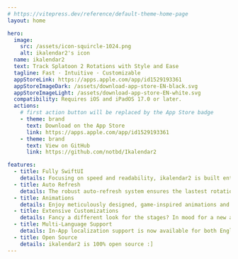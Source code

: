 ```yaml
---
# https://vitepress.dev/reference/default-theme-home-page
layout: home

hero:
  image:
    src: /assets/icon-squircle-1024.png
    alt: ikalendar2's icon
  name: ikalendar2
  text: Track Splatoon 2 Rotations with Style and Ease
  tagline: Fast · Intuitive · Customizable
  appStoreLink: https://apps.apple.com/app/id1529193361
  appStoreImageDark: /assets/download-app-store-EN-black.svg
  appStoreImageLight: /assets/download-app-store-EN-white.svg
  compatibility: Requires iOS and iPadOS 17.0 or later.
  actions:
    # first action button will be replaced by the App Store badge
    - theme: brand
      text: Download on the App Store
      link: https://apps.apple.com/app/id1529193361
    - theme: brand
      text: View on GitHub
      link: https://github.com/notbd/Ikalendar2

features:
  - title: Fully SwiftUI
    details: Focusing on speed and readability, ikalendar2 is built entirely with SwiftUI, leveraging the latest APIs to deliver a fast and modern app experience.
  - title: Auto Refresh
    details: The robust auto-refresh system ensures the lastest rotation info is always ready. Never have to worry about doing it yourself!
  - title: Animations
    details: Enjoy meticulously designed, game-inspired animations and transitions throughout the app. Rotation tracking is just as fun and vibrant as the game itself!
  - title: Extensive Customizations
    details: Fancy a different look for the stages? In mood for a new app icon? Make it truly yours with a variety of personalization options.
  - title: Multi-Language Support
    details: In-App localization support is now available for both English and Japanese.
  - title: Open Source
    details: ikalendar2 is 100% open source :]
---
```

